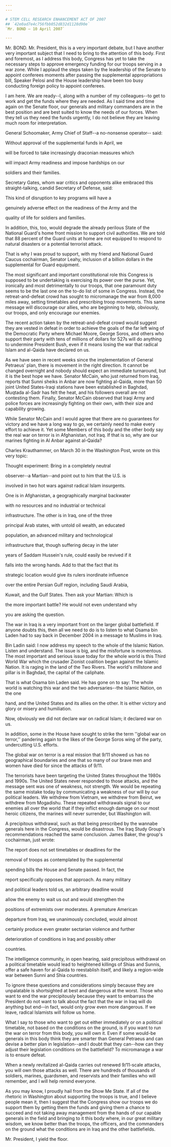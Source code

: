 ```yaml
---
---

# STEM CELL RESEARCH ENHANCEMENT ACT OF 2007
## `42e0ad7e4c756fbb052d832d1128d90e`
`Mr. BOND — 10 April 2007`

---
```



Mr. BOND. Mr. President, this is a very important debate, but I have 
another very important subject that I need to bring to the attention of 
this body. First and foremost, as I address this body, Congress has yet 
to take the necessary steps to approve emergency funding for our troops 
serving in a war zone. While I applaud the steps taken by the 
leadership of the Senate to appoint conferees moments after passing the 
supplemental appropriations bill, Speaker Pelosi and the House 
leadership have been too busy conducting foreign policy to appoint 
conferees.

I am here. We are ready--I, along with a number of my colleagues--to 
get to work and get the funds where they are needed. As I said time and 
time again on the Senate floor, our generals and military commanders 
are in the best position and are best suited to know the needs of our 
forces. When they tell us they need the funds urgently, I do not 
believe they are leaving much room for interpretation.

General Schoomaker, Army Chief of Staff--a no-nonsense operator--
said:




 Without approval of the supplemental funds in April, we 


 will be forced to take increasingly draconian measures which 


 will impact Army readiness and impose hardships on our 


 soldiers and their families.


Secretary Gates, whom war critics and opponents alike embraced this 
straight-talking, candid Secretary of Defense, said:




 This kind of disruption to key programs will have a 


 genuinely adverse effect on the readiness of the Army and the 


 quality of life for soldiers and families.


In addition, this, too, would degrade the already perilous State of 
the National Guard's home front mission to support civil authorities. 
We are told that 88 percent of the Guard units at home are not equipped 
to respond to natural disasters or a potential terrorist attack.

That is why I was proud to support, with my friend and National Guard 
Caucus cochairman, Senator Leahy, inclusion of a billion dollars in the 
supplemental for Guard equipment.

The most significant and important constitutional role this Congress 
is supposed to be undertaking is exercising its power over the purse. 
Yet, ironically and most detrimentally to our troops, that one 
paramount duty seems to be the last one on the to-do list of some in 
Congress. Instead, the retreat-and-defeat crowd has sought to 
micromanage the war from 8,000 miles away, setting timetables and 
prescribing troop movements. This same message will discourage our 
allies, who are beginning to help, obviously, our troops, and only 
encourage our enemies.

The recent action taken by the retreat-and-defeat crowd would suggest 
they are vested in defeat in order to achieve the goals of the far left 
wing of the Democratic Party where Michael Moore, George Soros, and 
others who support their party with tens of millions of dollars for 
527s will do anything to undermine President Bush, even if it means 
losing the war that radical Islam and al-Qaida have declared on us.

As we have seen in recent weeks since the implementation of General 
Petraeus' plan, there is movement in the right direction. It cannot be 
changed overnight and nobody should expect an immediate turnaround, but 
it is the best hope we have. Senator McCain, who just returned from 
Iraq, reports that Sunni sheiks in Anbar are now fighting al-Qaida, 
more than 50 joint United States-Iraqi stations have been established 
in Baghdad, Muqtada al-Sadr has felt the heat, and his followers 
overall are not contesting them. Finally, Senator McCain observed that 
Iraqi Army and police forces are increasingly fighting on their own, 
with their size and capability growing.

While Senator McCain and I would agree that there are no guarantees 
for victory and we have a long way to go, we certainly need to make 
every effort to achieve it. Yet some Members of this body and the other 
body say the real war on terror is in Afghanistan, not Iraq. If that is 
so, why are our marines fighting in Al Anbar against al-Qaida?

Charles Krauthammer, on March 30 in the Washington Post, wrote on 
this very topic:




 Thought experiment: Bring in a completely neutral 


 observer--a Martian--and point out to him that the U.S. is 


 involved in two hot wars against radical Islam insurgents. 


 One is in Afghanistan, a geographically marginal backwater 


 with no resources and no industrial or technical 


 infrastructure. The other is in Iraq, one of the three 


 principal Arab states, with untold oil wealth, an educated 


 population, an advanced military and technological 


 infrastructure that, though suffering decay in the later 


 years of Saddam Hussein's rule, could easily be revived if it 


 falls into the wrong hands. Add to that the fact that its 


 strategic location would give its rulers inordinate influence 


 over the entire Persian Gulf region, including Saudi Arabia, 


 Kuwait, and the Gulf States. Then ask your Martian: Which is 


 the more important battle? He would not even understand why 


 you are asking the question.


The war in Iraq is a very important front on the larger global 
battlefield. If anyone doubts this, then all we need to do is to listen 
to what Osama bin Laden had to say back in December 2004 in a message 
to Muslims in Iraq.

Bin Ladin said: I now address my speech to the whole of the Islamic 
Nation. Listen and understand. The issue is big, and the misfortune is 
momentous. The most important and serious issue today for the whole 
world is this Third World War which the crusader Zionist coalition 
began against the Islamic Nation. It is raging in the land of the Two 
Rivers. The world's millstone and pillar is in Baghdad, the capital of 
the caliphate.

That is what Osama bin Laden said. He has gone on to say: The whole 
world is watching this war and the two adversaries--the Islamic Nation, 
on the one


hand, and the United States and its allies on the other. It is either 
victory and glory or misery and humiliation.

Now, obviously we did not declare war on radical Islam; it declared 
war on us.

In addition, some in the House have sought to strike the term 
''global war on terror,'' pandering again to the likes of the George 
Soros wing of the party, undercutting U.S. efforts.

The global war on terror is a real mission that 9/11 showed us has no 
geographical boundaries and one that so many of our brave men and women 
have died for since the attacks of 9/11.

The terrorists have been targeting the United States throughout the 
1980s and 1990s. The United States never responded to those attacks, 
and the message sent was one of weakness, not strength. We would be 
repeating the same mistake today by communicating a weakness of our 
will by our political leaders. We withdrew from Vietnam, we withdrew 
from Beirut, we withdrew from Mogadishu. These repeated withdrawals 
signal to our enemies all over the world that if they inflict enough 
damage on our most heroic citizens, the marines will never surrender, 
but Washington will.

A precipitous withdrawal, such as that being prescribed by the 
wannabe generals here in the Congress, would be disastrous. The Iraq 
Study Group's recommendations reached the same conclusion. James Baker, 
the group's cochairman, just wrote:




 The report does not set timetables or deadlines for the 


 removal of troops as contemplated by the supplemental 


 spending bills the House and Senate passed. In fact, the 


 report specifically opposes that approach. As many military 


 and political leaders told us, an arbitrary deadline would 


 allow the enemy to wait us out and would strengthen the 


 positions of extremists over moderates. A premature American 


 departure from Iraq, we unanimously concluded, would almost 


 certainly produce even greater sectarian violence and further 


 deterioration of conditions in Iraq and possibly other 


 countries.


The intelligence community, in open hearing, said precipitous 
withdrawal on a political timetable would lead to heightened killings 
of Shias and Sunnis, offer a safe haven for al-Qaida to reestablish 
itself, and likely a region-wide war between Sunni and Shia countries.

To ignore these questions and considerations simply because they are 
unpalatable is shortsighted at best and dangerous at the worst. Those 
who want to end the war precipitously because they want to embarrass 
the President do not want to talk about the fact that the war in Iraq 
will do anything but end--in fact, would only grow even more dangerous. 
If we leave, radical Islamists will follow us home.

What I say to those who want to get out either immediately or on a 
political timetable, not based on the conditions on the ground, is if 
you want to run the war on terror from this body, you will own it. Even 
if some would-be generals in this body think they are smarter than 
General Petraeus and can devise a better plan in legislation--and I 
doubt that they can--how can they adjust their legislation conditions 
on the battlefield? To micromanage a war is to ensure defeat.


When a newly revitalized al-Qaida carries out renewed 9/11-scale 
attacks, you will own those attacks as well. There are hundreds of 
thousands of soldiers, marines, guardsmen, and reservists and their 
families who will remember, and I will help remind everyone.

As you may know, I proudly hail from the Show Me State. If all of the 
rhetoric in Washington about supporting the troops is true, and I 
believe people mean it, then I suggest that the Congress show our 
troops we do support them by getting them the funds and giving them a 
chance to succeed and not taking away management from the hands of our 
capable generals in the field and bringing to it this body where, in 
our great military wisdom, we know better than the troops, the 
officers, and the commanders on the ground what the conditions are in 
Iraq and the other battlefields.

Mr. President, I yield the floor.